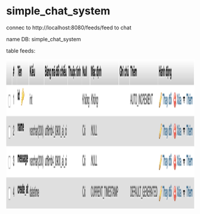 # simple_chat_system
connec to http://localhost:8080/feeds/feed to chat

name DB: simple_chat_system

table feeds:

<img src="image/table_feed.png" height="400" alt="table_feed"/>
